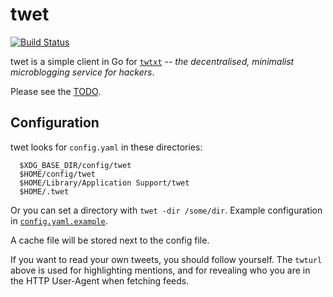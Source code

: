 
# twet
[![Build Status](https://travis-ci.org/quite/twet.svg?branch=master)](https://travis-ci.org/quite/twet)

twet is a simple client in Go for
[`twtxt`](https://github.com/buckket/twtxt) -- *the decentralised, minimalist
microblogging service for hackers*.

Please see the [TODO](TODO.md).

## Configuration

twet looks for `config.yaml` in these directories:

```
  $XDG_BASE_DIR/config/twet
  $HOME/config/twet
  $HOME/Library/Application Support/twet
  $HOME/.twet
```

Or you can set a directory with `twet -dir /some/dir`. Example configuration in
[`config.yaml.example`](config.yaml.example).

A cache file will be stored next to the config file.

If you want to read your own tweets, you should follow yourself. The `twturl`
above is used for highlighting mentions, and for revealing who you are in the
HTTP User-Agent when fetching feeds.
